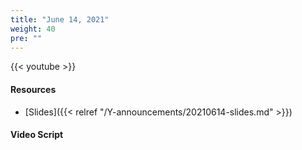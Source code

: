 ```yaml
---
title: "June 14, 2021"
weight: 40
pre: ""
---
```


{{< youtube  >}}

#### Resources

* [Slides]({{< relref "/Y-announcements/20210614-slides.md" >}})

#### Video Script

